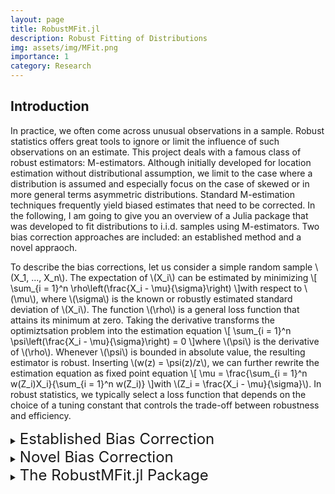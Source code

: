 ```yaml
---
layout: page
title: RobustMFit.jl
description: Robust Fitting of Distributions
img: assets/img/MFit.png
importance: 1
category: Research
---
```


<!-- 🚧 This page is under construction 🚧 -->

<!-- <p align = "center">
    <img src = "Plots/Project1/Plot1.svg" width="50%">
<\p> -->

## Introduction

In practice, we often come across unusual observations in a sample. Robust statistics offers great tools to ignore or limit the influence of such observations on an estimate. This project deals with a famous class of robust estimators: M-estimators. Although initially developed for location estimation without distributional assumption, we limit to the case where a distribution is assumed and especially focus on the case of skewed or in more general terms asymmetric distributions. Standard M-estimation techniques frequently yield biased estimates that need to be corrected. In the following, I am going to give you an overview of a Julia package that was developed to fit distributions to i.i.d. samples using M-estimators. Two bias correction approaches are included: an established method and a novel appraoch.

To describe the bias corrections, let us consider a simple random sample \\(X_1, ..., X_n\\). The expectation of \\(X_i\\) can be estimated by minimizing
\\[
    \sum_{i = 1}^n \rho\left(\frac{X_i - \mu}{\sigma}\right)
\\]with respect to \\(\mu\\), where \\(\sigma\\) is the known or robustly estimated standard deviation of \\(X_i\\). The function \\(\rho\\) is a general loss function that attains its minimum at zero. Taking the derivative transforms the optimiztsation problem into the estimation equation
\\[
    \sum_{i = 1}^n \psi\left(\frac{X_i - \mu}{\sigma}\right) = 0
\\]where \\(\psi\\) is the derivative of \\(\rho\\). Whenever \\(\psi\\) is bounded in absolute value, the resulting estimator is robust. Inserting \\(w(z) = \psi(z)/z\\), we can further rewrite the estimation equation as fixed point equation
\\[
    \mu = \frac{\sum_{i = 1}^n w(Z_i)X_i}{\sum_{i = 1}^n w(Z_i)}
\\]with \\(Z_i = \frac{X_i - \mu}{\sigma}\\). In robust statistics, we typically select a loss function that depends on the choice of a tuning constant that controls the trade-off between robustness and efficiency.

<details>
    <summary><font size = "+2"> Established Bias Correction</font></summary>
Popular choices of the loss function are symmetric, which means that deviations from the mean \\(\mu\\) to both sides are considered equally "bad". However, for skewed distributions deviations to one side are more likely than dewviations to the other side, which causes a bias. Mathematically, we find a bias whenever
\\[
    \operatorname{E}_0\left(\psi\left(\frac{X_i - \mu}{\sigma}\right)\right) \ne 0
\\]where the expectation is taken with respect to true parameters \\(\theta_0\\). The established correction approach simply subtracts a correction constant
\\[
    c_\theta = \operatorname{E}_\theta\left(\psi\left(\frac{X_i - \mu}{\sigma}\right)\right)
\\]in the estimation equation, i.e.
\\[
    \sum_{i = 1}^n \psi\left(\frac{X_i - \mu}{\sigma}\right) - c_\theta = 0\text{ .}
\\]To clarify, let us assume that \\(X_i \sim \text{Pois}(\lambda)\\). Then, the estimation equation becomes
\\[
    \sum_{i = 1}^n \psi\left(\frac{X_i - \lambda}{\sqrt{\lambda}}\right) - c_\lambda = 0\text{ .}
\\]To avoid repeated compuatation of \\(c_\lambda\\) and to gain numerical stability, the estimation equation can be solved iteratively by keeping \\(c_\lambda\\) and the standard deviation \\(\sqrt{\lambda}\\) constant from the previous iteration.

In this example, the expectation coincides with the parameter. If we want to fit a distribution that does not have this property, we have two esitmation options. Let $X_i$ now follow a Geometric distribution, such that \\(\operatorname{E}(X_i) = \frac{1 - p}{p}\\). For notational brevity, let \\(\mu(p)\\) be the expectation and \\(\sigma(p)\\) the standard deviation of the Geometric distribution. Then, we have
\\[
    \sum_{i = 1}^n \psi\left(\frac{X_i - \mu(p)}{\sigma(p)}\right) - c_p = 0\text{ .}
\\]and can solve for \\(p\\) directly. We will refer to the approach as the "direct approach". Alternatively, we can solve for \\(\mu(p)\\) and translate the mean to a parameter estimate for \\(p\\), which we will call the "moment based approach".

Both example distributions are parametrized by one parameter. If we want to fit a distribution with a parameter vector \\(\theta\in\mathbb{R}^p\\), we can extend the estimation equation to higher powers of \\(X_i\\), i.e. \\(X_i, X_i^2, ... X_i^p\\). The \\(p\\) estimation equations then become
\\[
    \sum_{i = 1}^n \psi\left(\frac{X_i^j - \mu_j(\theta)}{\sigma_j(\theta)}\right) - c_{\theta, j} = 0
\\]for \\(j = 1, ..., p\\) where \\(\mu_j(\theta)\\) is the expectation of \\(X_i^j\\) and \\(\sigma_j(\theta)\\) its standard deviation. The choice of the function \\(\psi\\) and its tuning constant may be selected differently for the single estimation equations.
</details>


<details>
    <summary><font size = "+2"> Novel Bias Correction</font></summary>

Instead of using symmetric functions \\(\rho\\), \\(\psi\\) or \\(w\\), and including a correction term, we can use asymmetric functions. The bias is tackled similarly as in the established approach by making the estimation equation zero for true parameters. The idea is to use different tuning constants for deviations to the two sides. To clarify, we simply use one tuning constant for observations that are greater that the mean (upper tuning constant) and another tuning constant for observations smaller that the mean (lower tuning constant). Keeping one of them fixed, we select the other tuning constant accordingly. In the case of one-parameter distributions, we solve
\\[
    \operatorname{E}\left(\psi\left(\frac{X_i - \mu(\theta)}{\sigma(\theta)}\right)\right) = 0
\\]either for the lower tuning constant keeping the upper tuning constant or vice versa. For distributions with more than one parameter, we again simply set up multiple estimation equations considering the powers \\(X_i, X_i^2, ..., X_i^p\\).
</details>

<details>
    <summary><font size = "+2"> The RobustMFit.jl Package</font></summary>

Let us now take a look at the Julia package that offers M-estimation of (almost) any distribution. The goal of the package was to provide the methods in a user-friendly way, such that parameters of any distribution can be estimated with any choice of loss function.

The package is available on my [GitHub repository](https://github.com/ManuelStapper/RobustMFit.jl) and the general Julia package repository. It can be installed and activated by running
```julia
using Pkg
Pkg.add("RobustMFit")
using RobustMFit
```
Also activating the Distributions.jl package lets us now sample from a distribution, say the Poisson
```julia
d = Poisson(10)
x = rand(d, 100)
```
and then estimate the parameter by
```julia
Mfit(x, d, Huber(1.345))
```
The three arguments are `x`, the sample, `d`, the distribution we'd like to fit, where the parameters chosen are used as initial values for the estimation and `Huber(1.345)` specifies the type of functions we select. Here we use Huber's functions with tuning constant 1.345. 
Currently, four types of functions are implemented in the package: Huber, Tukey, Andrew and Hampel.

By default, the function carries out the moment based approach solving the \\(\psi\\)-function estimation equation. It is accounted for a potential bias by keeping the upper tuning constant fixed and updating the lower tuning constant in iterations. If we choose to change the estimation settings, we can change the keyword arguments `type`, `MM` and `biasCorr`. For example
```julia
Mfit(x, d, Huber(1.345), type = :ρ, MM = false, biasCorr = :L)
```
The argument `type` can be either `:ρ`, `:ψ` or `:w`, where each can be put in either as symbol or as string `"ρ"`, `"ψ"` and `"w"`. The boolean argument `MM` is set to `false` for the direct estimation approach and to `true` for the moment based approach. The bias correction technique is either `:C` for the correction term, `:L` and `:U` for asymmetric estimation functions, where `:L` indicates that the lower tuning constant shall be updated, or as `:N` for no correction.

The asymptotic variance can then be computed and the relative asymptotic efficiency (compared to ML estimation) by
```julia
est = Mfit(x, d, Huber(1.345), type = :ρ, MM = false, biasCorr = :L)
AVar(Poisson(est), Huber(1.345), :L)
RAE(Poisson(est), Huber(1.345), :L)
```

More details on what happens in the background during estimation will follow soon
</details>